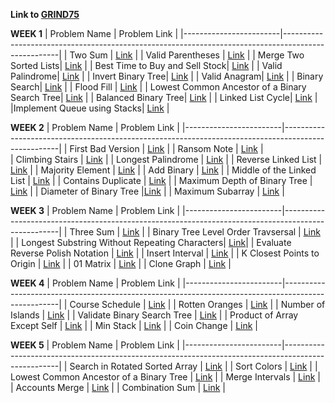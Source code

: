 **Link to [GRIND75](https://www.techinterviewhandbook.org/grind75)**

**WEEK 1**
| Problem Name           | Problem Link                                                                                       |
|------------------------|----------------------------------------------------------------------------------------------------|
| Two Sum                | [Link](https://leetcode.com/problems/two-sum/)                                                     |
| Valid Parentheses      | [Link](https://leetcode.com/problems/valid-parentheses/)                                           |
| Merge Two Sorted Lists| [Link](https://leetcode.com/problems/merge-two-sorted-lists/description/)                           |
| Best Time to Buy and Sell Stock| [Link](https://leetcode.com/problems/best-time-to-buy-and-sell-stock/description/)         |
| Valid Palindrome| [Link](https://leetcode.com/problems/valid-palindrome/)         |
| Invert Binary Tree| [Link](https://leetcode.com/problems/invert-binary-tree/)         |
| Valid Anagram| [Link](https://leetcode.com/problems/valid-anagram/)         |
| Binary Search| [Link](https://leetcode.com/problems/binary-search/)         |
| Flood Fill | [Link](https://leetcode.com/problems/flood-fill/)         |
| Lowest Common Ancestor of a Binary Search Tree| [Link](https://leetcode.com/problems/lowest-common-ancestor-of-a-binary-search-tree/)         |
| Balanced Binary Tree| [Link](https://leetcode.com/problems/balanced-binary-tree/)         |
| Linked List Cycle| [Link](https://leetcode.com/problems/linked-list-cycle/)         |
|Implement Queue using Stacks| [Link](https://leetcode.com/problems/implement-queue-using-stacks/)         |

**WEEK 2**
| Problem Name           | Problem Link                                                                                       |
|------------------------|----------------------------------------------------------------------------------------------------|
| First Bad Version                | [Link](https://leetcode.com/problems/first-bad-version/description/)                     |
| Ransom Note                  | [Link](https://leetcode.com/problems/ransom-note/description/)                               |   
| Climbing Stairs              | [Link](https://leetcode.com/problems/climbing-stairs/)                                       |
|  Longest Palindrome          | [Link](https://leetcode.com/problems/longest-palindrome/description/)                        |
| Reverse Linked List          | [Link](https://leetcode.com/problems/reverse-linked-list/description/)                       |
| Majority Element             | [Link](https://leetcode.com/problems/majority-element/description/)                          |
| Add Binary                   |  [Link](https://leetcode.com/problems/add-binary/description/)                               |
| Middle of the Linked List    |  [Link](https://leetcode.com/problems/middle-of-the-linked-list/)                            |
| Contains Duplicate    |  [Link](https://leetcode.com/problems/contains-duplicate/description/)                              |
| Maximum Depth of Binary Tree   |  [Link](https://leetcode.com/problems/maximum-depth-of-binary-tree/description/)           |
| Diameter of Binary Tree        |[Link](https://leetcode.com/problems/diameter-of-binary-tree/description/)                  |
| Maximum Subarray               | [Link](https://leetcode.com/problems/maximum-subarray/description/)                        |

**WEEK 3**
| Problem Name           | Problem Link                                                                                       |
|------------------------|----------------------------------------------------------------------------------------------------|
| Three Sum                | [Link](https://leetcode.com/problems/3sum/description/)                                          |
| Binary Tree Level Order Travsersal | [Link](https://leetcode.com/problems/binary-tree-level-order-traversal/description/)   |
| Longest Substring Without Repeating Characters| [Link](https://leetcode.com/problems/longest-substring-without-repeating-characters/description/)|
| Evaluate Reverse Polish Notation | [Link](https://leetcode.com/problems/evaluate-reverse-polish-notation/description/)       |
| Insert Interval | [Link](https://leetcode.com/problems/insert-interval/description/)                                         |
| K Closest Points to Origin | [Link](https://leetcode.com/problems/k-closest-points-to-origin/description/)                   |
| 01 Matrix | [Link](https://leetcode.com/problems/01-matrix/description/)                                                     |
| Clone Graph | [Link](https://leetcode.com/problems/clone-graph/)                                                             |

**WEEK 4**
| Problem Name           | Problem Link                                                                                       |
|------------------------|----------------------------------------------------------------------------------------------------|
| Course Schedule | [Link](https://leetcode.com/problems/course-schedule/description/)                                        |
| Rotten Oranges | [Link](https://leetcode.com/problems/rotting-oranges/description/)                                         |
| Number of Islands | [Link](https://leetcode.com/problems/number-of-islands/description/)                                    |
| Validate Binary Search Tree | [Link](https://leetcode.com/problems/validate-binary-search-tree/description/)                |
| Product of Array Except Self | [Link](https://leetcode.com/problems/product-of-array-except-self/description/)              |
| Min Stack                 | [Link](https://leetcode.com/problems/min-stack/description/)                                    |
| Coin Change                 | [Link](https://leetcode.com/problems/coin-change/description/)                                |


**WEEK 5**
| Problem Name           | Problem Link                                                                                       |
|------------------------|----------------------------------------------------------------------------------------------------|
| Search in Rotated Sorted Array | [Link](https://leetcode.com/problems/search-in-rotated-sorted-array/description/)          |
| Sort Colors            | [Link](https://leetcode.com/problems/sort-colors/description/)                                     |
| Lowest Common Ancestor of a Binary Tree | [Link](https://leetcode.com/problems/lowest-common-ancestor-of-a-binary-tree/description/) |
| Merge Intervals        | [Link](https://leetcode.com/problems/merge-intervals/description/)                                 |
| Accounts Merge | [Link](https://leetcode.com/problems/accounts-merge/description/)                                          |
| Combination Sum | [Link](https://leetcode.com/problems/combination-sum/description/)                                        |




